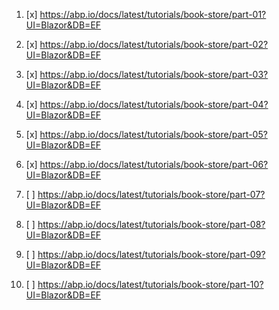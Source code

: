 1. [x] https://abp.io/docs/latest/tutorials/book-store/part-01?UI=Blazor&DB=EF

2. [x] https://abp.io/docs/latest/tutorials/book-store/part-02?UI=Blazor&DB=EF

3. [x] https://abp.io/docs/latest/tutorials/book-store/part-03?UI=Blazor&DB=EF

4. [x] https://abp.io/docs/latest/tutorials/book-store/part-04?UI=Blazor&DB=EF

5. [x] https://abp.io/docs/latest/tutorials/book-store/part-05?UI=Blazor&DB=EF

6. [x] https://abp.io/docs/latest/tutorials/book-store/part-06?UI=Blazor&DB=EF

7. [ ] https://abp.io/docs/latest/tutorials/book-store/part-07?UI=Blazor&DB=EF

8. [ ] https://abp.io/docs/latest/tutorials/book-store/part-08?UI=Blazor&DB=EF

9. [ ] https://abp.io/docs/latest/tutorials/book-store/part-09?UI=Blazor&DB=EF

10. [ ] https://abp.io/docs/latest/tutorials/book-store/part-10?UI=Blazor&DB=EF